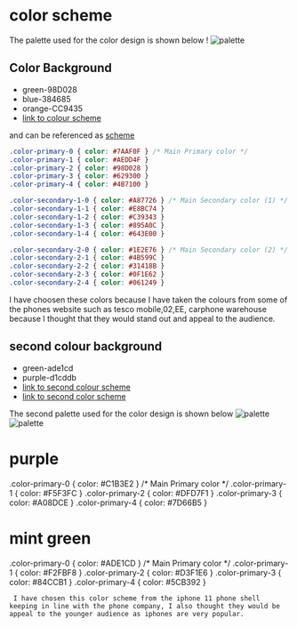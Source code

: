 # color scheme
The palette used for the color design is shown below
!
![palette](palettte.png)
## Color Background 
* green-98D028
* blue-384685
* orange-CC9435
* [link to colour scheme](https://paletton.com/#uid=32m1j1ktcnzkztMpVr+wojIFPf9koSl7g1t7l3ovtfhdAsczkrdlLiYsCnIpEu+i1Eedp)
 
and can be referenced as [scheme](https://paletton.com/#uid=3191k1ktcnzkztMpVr+wojIFPf9koSl7g1t7l3ovtfhdAsczkrdlLiYsCnIpEu+i1Eedp)

```css
.color-primary-0 { color: #7AAF0F }	/* Main Primary color */
.color-primary-1 { color: #AEDD4F }
.color-primary-2 { color: #98D028 }
.color-primary-3 { color: #629300 }
.color-primary-4 { color: #4B7100 }

.color-secondary-1-0 { color: #A87726 }	/* Main Secondary color (1) */
.color-secondary-1-1 { color: #E8BC74 }
.color-secondary-1-2 { color: #C39343 }
.color-secondary-1-3 { color: #895A0C }
.color-secondary-1-4 { color: #643E00 }

.color-secondary-2-0 { color: #1E2E76 }	/* Main Secondary color (2) */
.color-secondary-2-1 { color: #4B599C }
.color-secondary-2-2 { color: #31418B }
.color-secondary-2-3 { color: #0F1E62 }
.color-secondary-2-4 { color: #061249 }
```

 I have choosen these colors because I have taken the colours from some of the phones website such as tesco mobile,02,EE, carphone warehouse because I thought that they would stand out and appeal to the audience. 

 ## second colour background 
 * green-ade1cd
 * purple-d1cddb
 * [link to second colour scheme](https://paletton.com/#uid=1350u0k7pPp1eZB3VVybmHpfByF) 
 * [link to second color scheme](https://paletton.com/#uid=1350u0k7pPp1eZB3VVybmHpfByF)

 The  second palette used for the color design is shown below
![palette](green.JPG)
![palette](purple.JPG)
# purple 
.color-primary-0 { color: #C1B3E2 }	/* Main Primary color */
.color-primary-1 { color: #F5F3FC }
.color-primary-2 { color: #DFD7F1 }
.color-primary-3 { color: #A08DCE }
.color-primary-4 { color: #7D66B5 }

# mint green
.color-primary-0 { color: #ADE1CD }	/* Main Primary color */
.color-primary-1 { color: #F2FBF8 }
.color-primary-2 { color: #D3F1E6 }
.color-primary-3 { color: #84CCB1 }
.color-primary-4 { color: #5CB392 }


```
 I have chosen this color scheme from the iphone 11 phone shell keeping in line with the phone company, I also thought they would be appeal to the younger audience as iphones are very popular.




